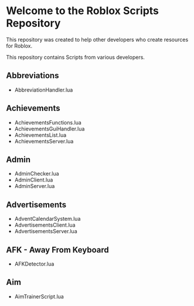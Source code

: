 # Welcome to the Roblox Scripts Repository

This repository was created to help other developers who create resources for Roblox.

This repository contains Scripts from various developers.

## Abbreviations
  
  * AbbreviationHandler.lua

## Achievements

  * AchievementsFunctions.lua
  * AchievementsGuiHandler.lua
  * AchievementsList.lua
  * AchievementsServer.lua

## Admin

  * AdminChecker.lua
  * AdminClient.lua
  * AdminServer.lua

## Advertisements

  * AdventCalendarSystem.lua
  * AdvertisementsClient.lua
  * AdvertisementsServer.lua

## AFK - Away From Keyboard

  * AFKDetector.lua

## Aim

  * AimTrainerScript.lua